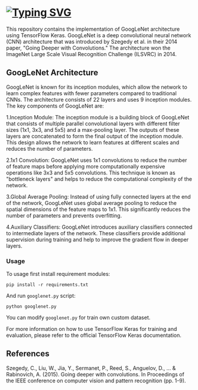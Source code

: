 # [![Typing SVG](https://readme-typing-svg.herokuapp.com?font=Fira+Code&pause=1000&color=F7C5B1&background=89D1FF00&repeat=false&width=440&lines=GoogLeNet+with+TensorFlow+Keras)](https://git.io/typing-svg)
This repository contains the implementation of GoogLeNet architecture using TensorFlow Keras. GoogLeNet is a deep convolutional neural network (CNN) architecture that was introduced by Szegedy et al. in their 2014 paper, "Going Deeper with Convolutions." The architecture won the ImageNet Large Scale Visual Recognition Challenge (ILSVRC) in 2014.

## GoogLeNet Architecture

GoogLeNet is known for its inception modules, which allow the network to learn complex features with fewer parameters compared to traditional CNNs. The architecture consists of 22 layers and uses 9 inception modules. The key components of GoogLeNet are:

1.Inception Module: The inception module is a building block of GoogLeNet that consists of multiple parallel convolutional layers with different filter sizes (1x1, 3x3, and 5x5) and a max-pooling layer. The outputs of these layers are concatenated to form the final output of the inception module. This design allows the network to learn features at different scales and reduces the number of parameters.

2.1x1 Convolution: GoogLeNet uses 1x1 convolutions to reduce the number of feature maps before applying more computationally expensive operations like 3x3 and 5x5 convolutions. This technique is known as "bottleneck layers" and helps to reduce the computational complexity of the network.

3.Global Average Pooling: Instead of using fully connected layers at the end of the network, GoogLeNet uses global average pooling to reduce the spatial dimensions of the feature maps to 1x1. This significantly reduces the number of parameters and prevents overfitting.

4.Auxiliary Classifiers: GoogLeNet introduces auxiliary classifiers connected to intermediate layers of the network. These classifiers provide additional supervision during training and help to improve the gradient flow in deeper layers.

### Usage
To usage first install requirement modules:
```shell
pip install -r requirements.txt
```
And run ```googlenet.py``` script:
```shell
python googlenet.py
```
You can modify ```googlenet.py``` for train own custom dataset.

For more information on how to use TensorFlow Keras for training and evaluation, please refer to the official TensorFlow Keras documentation.

## References

Szegedy, C., Liu, W., Jia, Y., Sermanet, P., Reed, S., Anguelov, D., ... & Rabinovich, A. (2015). Going deeper with convolutions. In Proceedings of the IEEE conference on computer vision and pattern recognition (pp. 1-9).
